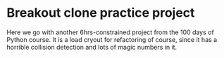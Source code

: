 # Breakout clone practice project

Here we go with another 6hrs-constrained project from the 100 days of Python course.
It is a load cryout for refactoring of course, since it has a horrible collision detection and lots of magic numbers in it.
